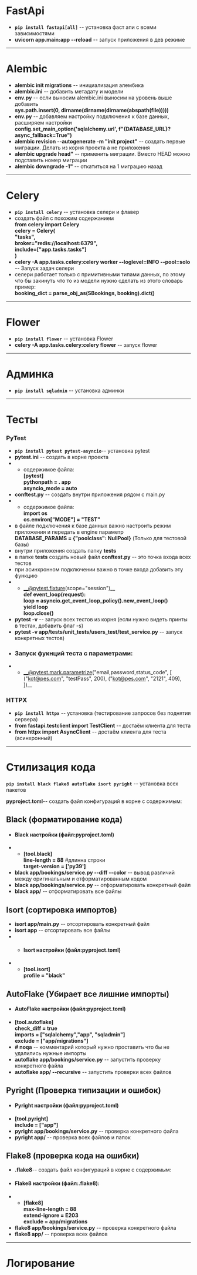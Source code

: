 # FastApi

-  __`pip install fastapi[all]`__ -- установка фаст апи с всеми зависимостями
  - __uvicorn app.main:app --reload__ -- запуск приложения в дев режиме

---
# Alembic

- __alembic init migrations__ -- инициализация алембика
- __alembic.ini__ -- добавить метадату и модели
- __env.py__ -- если выносим alembic.ini выносим на уровень выше добавить <br/>  __sys.path.insert(0, dirname(dirname(dirname(abspath(__file__)))))__
- __env.py__ -- добавляем настройку подключения к базе данных, расширяем настройки  <br/>  __config.set_main_option('sqlalchemy.url', f"{DATABASE_URL}?async_fallback=True")__
- __alembic revision --autogenerate -m "init project"__ -- создать первые миграции. Делать из корня проекта а не приложения
- __alembic upgrade head"__ -- применить миграции. Вместо HEAD можно подставить номер миграции
- __alembic downgrade -1"__ -- откатиться на 1 миграцию назад

---

# Celery

- __`pip install celery`__ --  установка селери и флавер
- создать файл с похожим содержанием <br/> __from celery import Celery__ <br/>
    __celery = Celery(__ <br/>
    __"tasks",__<br/>
    __broker="redis://localhost:6379",__<br/>
    __include=["app.tasks.tasks"]__<br/>
    __)__
-  __celery -A app.tasks.celery:celery worker --loglevel=INFO --pool=solo__ -- Запуск задач селери
-  селери работает только с примитивными типами данных, по этому что бы закинуть что то из модели нужно сделать из этого словарь пример:<br/> __booking_dict = parse_obj_as(SBookings, booking).dict()__

---

# Flower

- __`pip install flower`__ --  установка Flower
- __celery -A app.tasks.celery:celery flower__ -- запуск flower

---

# Админка

- __`pip install sqladmin`__ -- установка админки

---
# Тесты

### PyTest

- __`pip install pytest pytest-asyncio`__-- установка pytest
- __pytest.ini__ -- создать в корне проекта 
- - содержимое файла: <br/> __[pytest]__ <br/> __pythonpath = . app__ <br/> __asyncio_mode = auto__
- __conftest.py__ --  создать внутри приложения рядом с main.py
- - содержимое файла: <br/> __import os__ <br/> __os.environ["MODE"] = "TEST"__
- в файле подключения к базе данных важно настроить режим приложения и передать в engine параметр <br/> __DATABASE_PARAMS = {"poolclass": NullPool}__ (Только для тестовой базы) 
- внутри приложения создать папку __tests__
- в папке __tests__ создать новый файл __conftest.py__ -- это точка входа всех тестов
- при асинхронном подключении важно в точке входа добавить эту функцию <br/>  
- - __@pytest.fixture(scope="session")__<br/>  __def event_loop(request):__<br/>   __loop = asyncio.get_event_loop_policy().new_event_loop()__<br/> __yield loop__<br/>  __loop.close()__ 
- __pytest -v__ -- запуск всех тестов из корня (если нужно видеть принты в тестах, добавить флаг -s)
- __pytest -v app/tests/unit_tests/users_test/test_service.py__ -- запуск конкретных тестов)
- ### Запуск фукнций теста с параметрами:
- - __@pytest.mark.parametrize("email,password,status_code", [
    ("kot@pes.com", "testPass", 200),
    ("kot@pes.com", "2121", 409),
])__
### HTTPX 

- __`pip install httpx`__ -- установка (тестирование запросов без поднятия сервера)
- __from fastapi.testclient import TestClient__ -- достаём клиента для теста
- __from httpx import AsyncClient__ -- достаём клиента для теста (асинхронный)

---

# Стилизация кода

__`pip install black flake8 autoflake isort pyright`__ -- установка всех пакетов

__pyproject.toml__-- создать файл конфигураций в корне c содержимым: 
## Black (форматирование кода)
- #### Black настройки (файл:pyproject.toml)
- - __[tool.black]__ <br/> __line-length = 88__ #длинна строки <br/>  __target-version = ['py39']__
- __black app/bookings/service.py --diff --color__ -- вывод различий между оригинальным и отформатированным кодом
- __black app/bookings/service.py__ -- отформатировать конкретный файл
- __black app/__ -- отформатировать все файлы
## Isort (сортировка импортов)
- __isort app/main.py__ -- отсортировать конкретный файл
- __isort app__ -- отсортировать все файлы
- - #### Isort настройки (файл:pyproject.toml)
- - __[tool.isort]__ <br/> __profile = "black"__
## AutoFlake (Убирает все лишние импорты)
- #### AutoFlake настройки (файл:pyproject.toml)
- __[tool.autoflake]__ <br/> __check_diff = true__ <br/> __imports = ["sqlalchemy","app", "sqladmin"]__ <br/> __exclude = ["app/migrations"]__
- __\# noqa__ -- комментарий который нужно проставить что бы не удалились нужные импорты
- __autoflake app/bookings/service.py__ -- запустить проверку конкретного файла
- __autoflake app/ --recursive__ -- запустить проверки всех файлов
## Pyright (Проверка типизации и ошибок)
- #### Pyright настройки (файл:pyproject.toml)
- __[tool.pyright]__ <br/> __include = ["app"]__
- __pyright app/bookings/service.py__ -- проверка конкретного файла
- __pyright app/__ -- проверка всех файлов и папок
## Flake8 (проверка кода на ошибки)
- __.flake8__-- создать файл конфигураций в корне c содержимым:
- #### Flake8 настройки (файл:.flake8):
- - __[flake8]__ <br/> __max-line-length = 88__ <br/> __extend-ignore = E203__ <br/> __exclude = app/migrations__
- __flake8 app/bookings/service.py__ -- проверка конкретного файла
- __flake8 app/__ -- проверка всех файлов

---

# Логирование 


